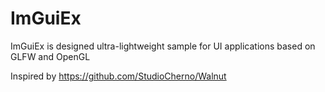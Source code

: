 # ImGuiEx
ImGuiEx is designed ultra-lightweight sample for UI applications based on GLFW and OpenGL

Inspired by https://github.com/StudioCherno/Walnut